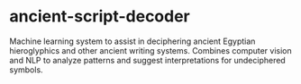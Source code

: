 # ancient-script-decoder
Machine learning system to assist in deciphering ancient Egyptian hieroglyphics and other ancient writing systems. Combines computer vision and NLP to analyze patterns and suggest interpretations for undeciphered symbols.
